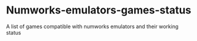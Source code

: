 # Numworks-emulators-games-status
A list of games compatible with numworks emulators and their working status
